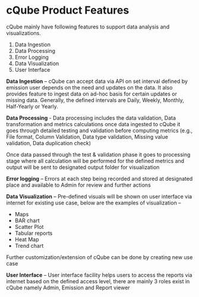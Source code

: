 # cQube Product Features

cQube mainly have following features to support data analysis and visualizations.

1.	Data Ingestion
2.	Data Processing
3.	Error Logging
4.	Data Visualization
5.	User Interface


**Data Ingestion** – cQube can accept data via API on set interval defined by emission user depends on the need and updates on the data. It also provides feature to ingest data on ad-hoc basis for certain updates or missing data. Generally, the defined intervals are Daily, Weekly, Monthly, Half-Yearly or Yearly.


**Data Processing** - Data processing includes the data validation, Data transformation and metrics calculations once data ingested to cQube it goes through detailed testing and validation before computing metrics (e.g., File format, Column Validation, Data type validation, Missing value validation, Data duplication check)

Once data passed through the test & validation phase it goes to processing stage where all calculation will be performed for the defined metrics and output will be sent to designated output folder for visualization

**Error logging** – Errors at each step being recorded and stored at designated place and available to Admin for review and further actions

**Data Visualization** – Pre-defined visuals will be shown on user interface via internet for existing use case, below are the examples of visualization –
- Maps
- BAR chart
- Scatter Plot
- Tabular reports
- Heat Map
- Trend chart

Further customization/extension of cQube can be done by creating new use case

**User Interface** – User interface facility helps users to access the reports via internet based on the defined access level, there are mainly 3 roles exist in cQube namely Admin, Emission and Report viewer


